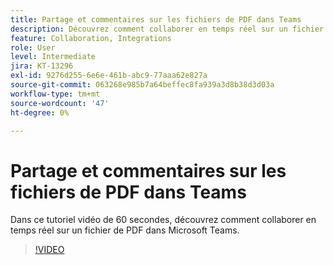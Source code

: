 ```yaml
---
title: Partage et commentaires sur les fichiers de PDF dans Teams
description: Découvrez comment collaborer en temps réel sur un fichier de PDF dans Microsoft Teams
feature: Collaboration, Integrations
role: User
level: Intermediate
jira: KT-13296
exl-id: 9276d255-6e6e-461b-abc9-77aaa62e827a
source-git-commit: 063268e985b7a64beffec8fa939a3d8b38d3d03a
workflow-type: tm+mt
source-wordcount: '47'
ht-degree: 0%

---
```


# Partage et commentaires sur les fichiers de PDF dans Teams

Dans ce tutoriel vidéo de 60 secondes, découvrez comment collaborer en temps réel sur un fichier de PDF dans Microsoft Teams.

>[!VIDEO](https://video.tv.adobe.com/v/3437474?quality=12&learn=on&hidetitle=true&captions=fre_fr)

